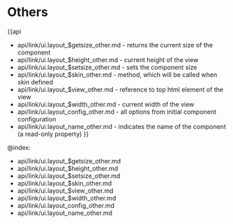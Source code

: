 
Others
=======

{{api
- api/link/ui.layout_$getsize_other.md - returns the current size of the component
- api/link/ui.layout_$height_other.md - current height of the view
- api/link/ui.layout_$setsize_other.md - sets the component size
- api/link/ui.layout_$skin_other.md - method, which will be called when skin defined
- api/link/ui.layout_$view_other.md - reference to top html element of the view
- api/link/ui.layout_$width_other.md - current width of the view
- api/link/ui.layout_config_other.md - all options from initial component configuration
- api/link/ui.layout_name_other.md - indicates the name of the component (a read-only property)
}}

@index:
- api/link/ui.layout_$getsize_other.md
- api/link/ui.layout_$height_other.md
- api/link/ui.layout_$setsize_other.md
- api/link/ui.layout_$skin_other.md
- api/link/ui.layout_$view_other.md
- api/link/ui.layout_$width_other.md
- api/link/ui.layout_config_other.md
- api/link/ui.layout_name_other.md


